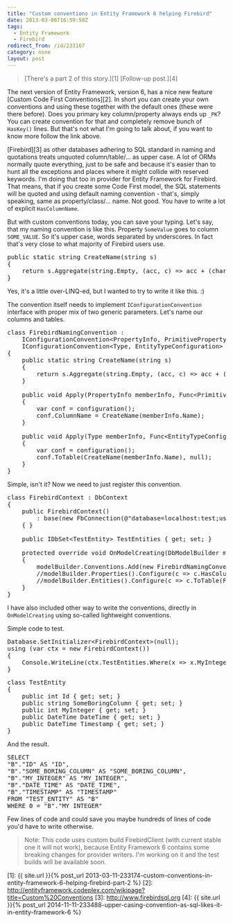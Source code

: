 ```yaml
---
title: "Custom conventions in Entity Framework 6 helping Firebird"
date: 2013-03-06T16:59:58Z
tags:
  - Entity Framework
  - Firebird
redirect_from: /id/233167
category: none
layout: post
---
```

> [There's a part 2 of this story.][1]
> [Follow-up post.][4]

The next version of Entity Framework, version 6, has a nice new feature [Custom Code First Conventions][2]. In short you can create your own conventions and using these together with the default ones (these were there before). Does you primary key column/property always ends up `_PK`? You can create convention for that and completely remove bunch of `HasKey()` lines. But that's not what I'm going to talk about, if you want to know more follow the link above.

<!-- excerpt -->

[Firebird][3] as other databases adhering to SQL standard in naming and quotations treats unquoted column/table/... as upper case. A lot of ORMs normally quote everything, just to be safe and because it's easier than to hunt all the exceptions and places where it might collide with reserved keywords. I'm doing that too in provider for Entity Framework for Firebird. That means, that if you create some Code First model, the SQL statements will be quoted and using default naming convention - that's, simply speaking, same as property/class/... name. Not good. You have to write a lot of explicit `HasColumnName`.

But with custom conventions today, you can save your typing. Let's say, that my naming convention is like this. Property `SomeValue` goes to column `SOME_VALUE`. So it's upper case, words separated by underscores. In fact that's very close to what majority of Firebird users use.

<pre class="brush:csharp">
public static string CreateName(string s)
{
	return s.Aggregate(string.Empty, (acc, c) =&gt; acc + (char.IsUpper(c) &amp;&amp; !string.IsNullOrEmpty(acc) ? "_" + c : char.ToUpperInvariant(c).ToString()), _ =&gt; _);
}
</pre>

Yes, it's a little over-LINQ-ed, but I wanted to try to write it like this. :)

The convention itself needs to implement `IConfigurationConvention` interface with proper mix of two generic parameters. Let's name our columns and tables.

<pre class="brush:csharp">
class FirebirdNamingConvention :
	IConfigurationConvention&lt;PropertyInfo, PrimitivePropertyConfiguration&gt;,
	IConfigurationConvention&lt;Type, EntityTypeConfiguration&gt;
{
	public static string CreateName(string s)
	{
		return s.Aggregate(string.Empty, (acc, c) =&gt; acc + (char.IsUpper(c) &amp;&amp; !string.IsNullOrEmpty(acc) ? "_" + c : char.ToUpperInvariant(c).ToString()), _ =&gt; _);
	}

	public void Apply(PropertyInfo memberInfo, Func&lt;PrimitivePropertyConfiguration&gt; configuration)
	{
		var conf = configuration();
		conf.ColumnName = CreateName(memberInfo.Name);
	}

	public void Apply(Type memberInfo, Func&lt;EntityTypeConfiguration&gt; configuration)
	{
		var conf = configuration();
		conf.ToTable(CreateName(memberInfo.Name), null);
	}
}
</pre>

Simple, isn't it? Now we need to just register this convention.

<pre class="brush:csharp">
class FirebirdContext : DbContext
{
	public FirebirdContext()
		: base(new FbConnection(@"database=localhost:test;user=sysdba;password=masterkey"), true)
	{ }

	public IDbSet&lt;TestEntity&gt; TestEntities { get; set; }

	protected override void OnModelCreating(DbModelBuilder modelBuilder)
	{
		modelBuilder.Conventions.Add(new FirebirdNamingConvention());
		//modelBuilder.Properties().Configure(c =&gt; c.HasColumnName(FirebirdNamingConvention.CreateName(c.ClrPropertyInfo.Name)));
		//modelBuilder.Entities().Configure(c =&gt; c.ToTable(FirebirdNamingConvention.CreateName(c.ClrType.Name)));
	}
}
</pre>

I have also included other way to write the conventions, directly in `OnModelCreating` using so-called lightweight conventions.

Simple code to test.

<pre class="brush:csharp">
Database.SetInitializer&lt;FirebirdContext&gt;(null);
using (var ctx = new FirebirdContext())
{
	Console.WriteLine(ctx.TestEntities.Where(x =&gt; x.MyInteger == 0).ToString());
}
</pre>
<pre class="brush:csharp">
class TestEntity
{
	public int Id { get; set; }
	public string SomeBoringColumn { get; set; }
	public int MyInteger { get; set; }
	public DateTime DateTime { get; set; }
	public DateTime Timestamp { get; set; }
}
</pre>

And the result.

<pre class="brush:sql">
SELECT
"B"."ID" AS "ID",
"B"."SOME_BORING_COLUMN" AS "SOME_BORING_COLUMN",
"B"."MY_INTEGER" AS "MY_INTEGER",
"B"."DATE_TIME" AS "DATE_TIME",
"B"."TIMESTAMP" AS "TIMESTAMP"
FROM "TEST_ENTITY" AS "B"
WHERE 0 = "B"."MY_INTEGER"
</pre>

Few lines of code and could save you maybe hundreds of lines of code you'd have to write otherwise.

> Note: This code uses custom build FirebirdClient (with current stable one it will not work), because Entity Framework 6 contains some breaking changes for provider writers. I'm working on it and the test builds will be available soon.

[1]: {{ site.url }}{% post_url 2013-03-11-233174-custom-conventions-in-entity-framework-6-helping-firebird-part-2 %}
[2]: http://entityframework.codeplex.com/wikipage?title=Custom%20Conventions
[3]: http://www.firebirdsql.org
[4]: {{ site.url }}{% post_url 2014-11-11-233488-upper-casing-convention-as-sql-likes-it-in-entity-framework-6 %}